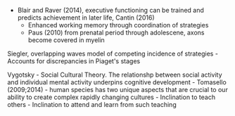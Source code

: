 - Blair and Raver (2014), executive functioning can be trained and predicts achievement in later life, Cantin (2016)
	- Enhanced working memory through coordination of strategies
	- Paus (2010) from prenatal period through adolescene, axons become covered in myelin

Siegler, overlapping waves model of competing incidence of strategies
	- Accounts for discrepancies in Piaget's stages
	
Vygotsky - Social Cultural Theory. The relationshp between social activity and individual mental activity underpins cognitive development
	- Tomasello (2009;2014) - human species has two unique aspects that are crucial to our ability to create complex rapidly changing cultures
		- Inclination to teach others
		- Inclination to attend and learn from such teaching